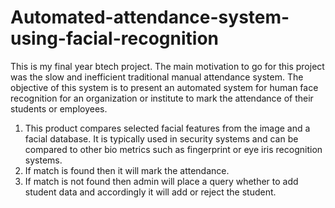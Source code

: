 # Automated-attendance-system-using-facial-recognition
This is my final year btech project. The main motivation to go for this project was the slow and inefficient traditional manual
attendance system. 
The objective of this system is to present an automated system for human face recognition for an
organization or institute to mark the attendance of their students or employees.
1. This product compares selected facial features from the image and a facial database. It is
typically used in security systems and can be compared to other bio metrics such as fingerprint or eye iris recognition systems.
2. If match is found then it will mark the attendance.
3. If match is not found then admin will place a query whether to add student data and accordingly
it will add or reject the student.
